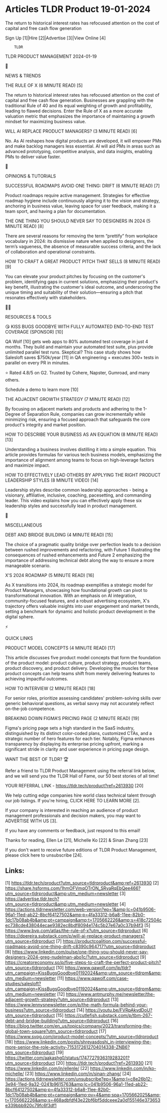 # Articles TLDR Product 19-01-2024

The return to historical interest rates has refocused attention on the
cost of capital and free cash flow generation  

Sign Up [1]|Hire [2]|Advertise [3]|View Online [4] 

		TLDR 

TLDR PRODUCT MANAGEMENT 2024-01-19

📱 

NEWS & TRENDS

 THE RULE OF X (6 MINUTE READ) [5] 

 The return to historical interest rates has refocused attention on
the cost of capital and free cash flow generation. Businesses are
grappling with the traditional Rule of 40 and its equal weighting of
growth and profitability, leading to flawed decisions. Enter the Rule
of X as a more accurate valuation metric that emphasizes the
importance of maintaining a growth mindset for maximizing business
value. 

 WILL AI REPLACE PRODUCT MANAGERS? (3 MINUTE READ) [6] 

 No. As AI reshapes how digital products are developed, it will
empower PMs and make backlog managers less essential. AI will aid PMs
in areas such as advanced prototyping, competitive analysis, and data
insights, enabling PMs to deliver value faster. 

🚀 

OPINIONS & TUTORIALS

 SUCCESSFUL ROADMAPS AVOID ONE THING: DRIFT (6 MINUTE READ) [7] 

 Product roadmaps require active management. Strategies for effective
roadmap hygiene include continuously aligning it to the vision and
strategy, anchoring in business value, leaving space for user
feedback, making it a team sport, and having a plan for documentation.


 THE ONE THING YOU SHOULD NEVER SAY TO DESIGNERS IN 2024 (5 MINUTE
READ) [8] 

 There are several reasons for removing the term “prettify” from
workplace vocabulary in 2024: its dismissive nature when applied to
designers, the term’s vagueness, the absence of measurable success
criteria, and the lack of collaboration and operational constraints. 

 HOW TO CRAFT A GREAT PRODUCT PITCH THAT SELLS (8 MINUTE READ) [9] 

 You can elevate your product pitches by focusing on the customer's
problem, identifying gaps in current solutions, emphasizing their
product's key benefit, illustrating the customer's ideal outcome, and
underscoring the unique timing and suitability of their
solution—ensuring a pitch that resonates effectively with
stakeholders. 

🧑‍💻 

RESOURCES & TOOLS

 😘 KISS BUGS GOODBYE WITH FULLY AUTOMATED END-TO-END TEST COVERAGE
(SPONSOR) [10] 

 QA Wolf [10] gets web apps to 80% automated test coverage in just 4
months. They build and maintain your automated test suite, plus
provide unlimited parallel test runs.
Skeptical? This case study shows how Salesloft saves $750k/year
[11] in QA engineering + executes 300+ tests in parallel on every PR
in minutes.

⭐ Rated 4.8/5 on G2. Trusted by Cohere, Napster, Gumroad, and many
others.

Schedule a demo to learn more [10]

 THE ADJACENT GROWTH STRATEGY (7 MINUTE READ) [12] 

 By focusing on adjacent markets and products and adhering to the
1-Degree of Separation Rule, companies can grow incrementally while
minimizing risk, ensuring a focused approach that safeguards the core
product's integrity and market position. 

 HOW TO DESCRIBE YOUR BUSINESS AS AN EQUATION (8 MINUTE READ) [13] 

 Understanding a business involves distilling it into a simple
equation. This article provides formulas for various tech business
models, emphasizing the importance of alignment among teams to focus
on high-leverage factors and maximize impact. 

 HOW TO EFFECTIVELY LEAD OTHERS BY APPLYING THE RIGHT PRODUCT
LEADERSHIP STYLES (8 MINUTE VIDEO) [14] 

 Leadership styles describe common leadership approaches - being a
visionary, affiliative, inclusive, coaching, pacesetting, and
commanding leader. This video explains how you can effectively apply
these six leadership styles and successfully lead in product
management. 

🎁 

MISCELLANEOUS

 DEBT AND BRIDGE BUILDING (4 MINUTE READ) [15] 

 The choice of a pragmatic quality bridge over perfection leads to a
decision between rushed improvements and refactoring, with Future 1
illustrating the consequences of rushed enhancements and Future 2
emphasizing the importance of addressing technical debt along the way
to ensure a more manageable scenario. 

 X’S 2024 ROADMAP (5 MINUTE READ) [16] 

 As X transitions into 2024, its roadmap exemplifies a strategic model
for Product Managers, showcasing how foundational growth can pivot to
transformational innovation. With an emphasis on AI integration,
community-focused features, and a robust advertising ecosystem, X's
trajectory offers valuable insights into user engagement and market
trends, setting a benchmark for dynamic and holistic product
development in the digital sphere. 

⚡ 

QUICK LINKS

 PRODUCT MODEL CONCEPTS (4 MINUTE READ) [17] 

 This article discusses five product model concepts that form the
foundation of the product model: product culture, product strategy,
product teams, product discovery, and product delivery. Developing the
muscles for these product concepts can help teams shift from merely
delivering features to achieving impactful outcomes. 

 HOW TO INTERVIEW (2 MINUTE READ) [18] 

 For senior roles, prioritize assessing candidates' problem-solving
skills over generic behavioral questions, as verbal savvy may not
accurately reflect on-the-job competence. 

 BREAKING DOWN FIGMA’S PRICING PAGE (2 MINUTE READ) [19] 

 Figma's pricing page sets a high standard in the SaaS industry,
distinguished by its distinct color-coded plans, customized CTAs, and
a strategic number of hero features for each tier. Notably, Figma
enhances transparency by displaying its enterprise pricing upfront,
marking a significant stride in clarity and user experience in pricing
page design. 

WANT THE BEST OF TLDR? 🏆

Refer a friend to TLDR Product Management using the referral link
below, and we will send you the TLDR Hall of Fame, our 50 best stories
of all time!

YOUR REFERRAL LINK - https://tldr.tech/product?ref=2613930 [20]

 We help cutting edge companies hire world class technical talent
through our job listings. If you're hiring, CLICK HERE TO LEARN MORE
[2]. 

If your company is interested in reaching an audience of product
management professionals and decision makers, you may want to
ADVERTISE WITH US [3]. 

If you have any comments or feedback, just respond to this email! 

Thanks for reading, 
Ellen Le [21], Michelle Ko [22] & Sinan Zhang [23] 

If you don't want to receive future editions of TLDR Product
Management, please click here to unsubscribe [24]. 

 

Links:
------
[1] https://tldr.tech/product?utm_source=tldrproduct&amp;ref=2613930
[2] https://share.hsforms.com/1hmOFVmqOTrON_SRvaRqEbQee466?utm_source=tldrproduct&amp;utm_medium=newsletter
[3] https://advertise.tldr.tech?utm_source=tldrproduct&amp;utm_medium=newsletter
[4] https://actions.tldrnewsletter.com/web-version?ep=1&amp;lc=041b9506-96a1-11ed-ab22-8bcf64127502&amp;p=4fa33312-b6a8-11ee-82b0-1dc17b08ab4b&amp;pt=campaign&amp;t=1705662226&amp;s=418c72504cec738cde438044ecae9382ec8bdf8094e174c5b27e67a0c37b94f3
[5] https://www.bvp.com/atlas/the-rule-of-x?utm_source=tldrproduct
[6] https://dpereira.substack.com/p/will-ai-replace-product-managers?utm_source=tldrproduct
[7] https://productcoalition.com/successful-roadmaps-avoid-one-thing-drift-c8390c964717?utm_source=tldrproduct
[8] https://www.linkedin.com/pulse/one-thing-you-should-never-say-designers-2024-greg-nudelman-abo1c/?utm_source=tldrproduct
[9] https://creatoreconomy.so/p/five-steps-to-craft-the-perfect-product-pitch?utm_source=tldrproduct
[10] https://www.qawolf.com/lp/tldr?utm_campaign=KissBugsGoodbye01192024&amp;utm_source=tldrpm&amp;utm_medium=newsletter
[11] https://www.qawolf.com/case-studies/salesloft?utm_campaign=KissBugsGoodbye01192024&amp;utm_source=tldrpm&amp;utm_medium=newsletter
[12] https://www.antmurphy.me/newsletter/the-adjacent-growth-strategy?utm_source=tldrproduct
[13] https://www.lennysnewsletter.com/p/the-math-formula-behind-your-business?utm_source=tldrproduct
[14] https://youtu.be/FVRpAkvdDoU?utm_source=tldrproduct
[15] https://cutlefish.substack.com/p/tbm-267-debt-and-bridge-building?utm_source=tldrproduct
[16] https://blog.twitter.com/en_us/topics/company/2023/transforming-the-global-town-square?utm_source=tldrproduct
[17] https://www.svpg.com/product-model-concepts/?utm_source=tldrproduct
[18] https://www.linkedin.com/posts/shreyasdoshi_in-interviewing-the-more-senior-the-role-activity-7153172612704014338-ZNB6?utm_source=tldrproduct
[19] https://twitter.com/aakashg0/status/1747727936319283201?utm_source=tldrproduct
[20] https://tldr.tech/product?ref=2613930
[21] https://www.linkedin.com/in/ellenle/
[22] https://www.linkedin.com/in/ko-michelle/
[23] https://www.linkedin.com/in/sinan-zhang/
[24] https://actions.tldrnewsletter.com/unsubscribe?ep=1&amp;l=c8e26b12-3e94-11ed-9a32-0241b9615763&amp;lc=041b9506-96a1-11ed-ab22-8bcf64127502&amp;p=4fa33312-b6a8-11ee-82b0-1dc17b08ab4b&amp;pt=campaign&amp;pv=4&amp;spa=1705662025&amp;t=1705662226&amp;s=468adbfdf43e22bf6bf5ddceee2a0d155146e373653e339bbb920c79fc6f3df1